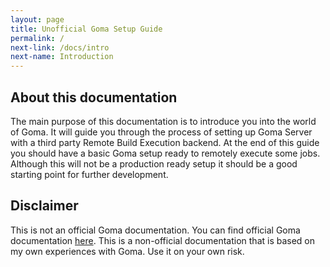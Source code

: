 ```yaml
---
layout: page
title: Unofficial Goma Setup Guide
permalink: /
next-link: /docs/intro
next-name: Introduction
---
```


## About this documentation

The main purpose of this documentation is to introduce you into the world of Goma. It will guide you through the process of setting up Goma Server with a third party Remote Build Execution backend. At the end of this guide you should have a basic Goma setup ready to remotely execute some jobs. Although this will not be a production ready setup it should be a good starting point for further development.

## Disclaimer

This is not an official Goma documentation. You can find official Goma documentation [here](https://chromium.googlesource.com/infra/goma/server). This is a non-official documentation that is based on my own experiences with Goma. Use it on your own risk.
